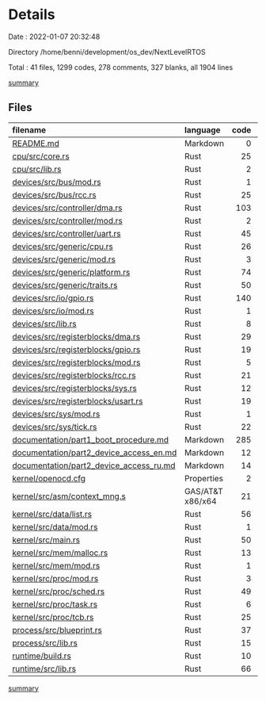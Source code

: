 # Details

Date : 2022-01-07 20:32:48

Directory /home/benni/development/os_dev/NextLevelRTOS

Total : 41 files,  1299 codes, 278 comments, 327 blanks, all 1904 lines

[summary](results.md)

## Files
| filename | language | code | comment | blank | total |
| :--- | :--- | ---: | ---: | ---: | ---: |
| [README.md](/README.md) | Markdown | 0 | 0 | 1 | 1 |
| [cpu/src/core.rs](/cpu/src/core.rs) | Rust | 25 | 6 | 3 | 34 |
| [cpu/src/lib.rs](/cpu/src/lib.rs) | Rust | 2 | 0 | 0 | 2 |
| [devices/src/bus/mod.rs](/devices/src/bus/mod.rs) | Rust | 1 | 0 | 0 | 1 |
| [devices/src/bus/rcc.rs](/devices/src/bus/rcc.rs) | Rust | 25 | 21 | 7 | 53 |
| [devices/src/controller/dma.rs](/devices/src/controller/dma.rs) | Rust | 103 | 5 | 23 | 131 |
| [devices/src/controller/mod.rs](/devices/src/controller/mod.rs) | Rust | 2 | 0 | 0 | 2 |
| [devices/src/controller/uart.rs](/devices/src/controller/uart.rs) | Rust | 45 | 0 | 7 | 52 |
| [devices/src/generic/cpu.rs](/devices/src/generic/cpu.rs) | Rust | 26 | 1 | 3 | 30 |
| [devices/src/generic/mod.rs](/devices/src/generic/mod.rs) | Rust | 3 | 0 | 0 | 3 |
| [devices/src/generic/platform.rs](/devices/src/generic/platform.rs) | Rust | 74 | 1 | 7 | 82 |
| [devices/src/generic/traits.rs](/devices/src/generic/traits.rs) | Rust | 50 | 41 | 6 | 97 |
| [devices/src/io/gpio.rs](/devices/src/io/gpio.rs) | Rust | 140 | 42 | 18 | 200 |
| [devices/src/io/mod.rs](/devices/src/io/mod.rs) | Rust | 1 | 0 | 0 | 1 |
| [devices/src/lib.rs](/devices/src/lib.rs) | Rust | 8 | 0 | 1 | 9 |
| [devices/src/registerblocks/dma.rs](/devices/src/registerblocks/dma.rs) | Rust | 29 | 10 | 4 | 43 |
| [devices/src/registerblocks/gpio.rs](/devices/src/registerblocks/gpio.rs) | Rust | 19 | 16 | 2 | 37 |
| [devices/src/registerblocks/mod.rs](/devices/src/registerblocks/mod.rs) | Rust | 5 | 0 | 0 | 5 |
| [devices/src/registerblocks/rcc.rs](/devices/src/registerblocks/rcc.rs) | Rust | 21 | 16 | 4 | 41 |
| [devices/src/registerblocks/sys.rs](/devices/src/registerblocks/sys.rs) | Rust | 12 | 10 | 4 | 26 |
| [devices/src/registerblocks/usart.rs](/devices/src/registerblocks/usart.rs) | Rust | 19 | 10 | 1 | 30 |
| [devices/src/sys/mod.rs](/devices/src/sys/mod.rs) | Rust | 1 | 0 | 0 | 1 |
| [devices/src/sys/tick.rs](/devices/src/sys/tick.rs) | Rust | 22 | 2 | 7 | 31 |
| [documentation/part1_boot_procedure.md](/documentation/part1_boot_procedure.md) | Markdown | 285 | 0 | 132 | 417 |
| [documentation/part2_device_access_en.md](/documentation/part2_device_access_en.md) | Markdown | 12 | 0 | 5 | 17 |
| [documentation/part2_device_access_ru.md](/documentation/part2_device_access_ru.md) | Markdown | 14 | 0 | 8 | 22 |
| [kernel/openocd.cfg](/kernel/openocd.cfg) | Properties | 2 | 3 | 2 | 7 |
| [kernel/src/asm/context_mng.s](/kernel/src/asm/context_mng.s) | GAS/AT&T x86/x64 | 21 | 0 | 4 | 25 |
| [kernel/src/data/list.rs](/kernel/src/data/list.rs) | Rust | 56 | 1 | 6 | 63 |
| [kernel/src/data/mod.rs](/kernel/src/data/mod.rs) | Rust | 1 | 0 | 1 | 2 |
| [kernel/src/main.rs](/kernel/src/main.rs) | Rust | 50 | 14 | 12 | 76 |
| [kernel/src/mem/malloc.rs](/kernel/src/mem/malloc.rs) | Rust | 13 | 2 | 4 | 19 |
| [kernel/src/mem/mod.rs](/kernel/src/mem/mod.rs) | Rust | 1 | 0 | 1 | 2 |
| [kernel/src/proc/mod.rs](/kernel/src/proc/mod.rs) | Rust | 3 | 0 | 1 | 4 |
| [kernel/src/proc/sched.rs](/kernel/src/proc/sched.rs) | Rust | 49 | 7 | 9 | 65 |
| [kernel/src/proc/task.rs](/kernel/src/proc/task.rs) | Rust | 6 | 21 | 5 | 32 |
| [kernel/src/proc/tcb.rs](/kernel/src/proc/tcb.rs) | Rust | 25 | 19 | 6 | 50 |
| [process/src/blueprint.rs](/process/src/blueprint.rs) | Rust | 37 | 8 | 8 | 53 |
| [process/src/lib.rs](/process/src/lib.rs) | Rust | 15 | 0 | 2 | 17 |
| [runtime/build.rs](/runtime/build.rs) | Rust | 10 | 4 | 4 | 18 |
| [runtime/src/lib.rs](/runtime/src/lib.rs) | Rust | 66 | 18 | 19 | 103 |

[summary](results.md)